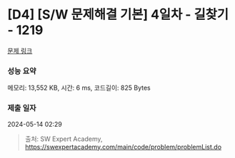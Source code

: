 # [D4] [S/W 문제해결 기본] 4일차 - 길찾기 - 1219 

[문제 링크](https://swexpertacademy.com/main/code/problem/problemDetail.do?contestProbId=AV14geLqABQCFAYD) 

### 성능 요약

메모리: 13,552 KB, 시간: 6 ms, 코드길이: 825 Bytes

### 제출 일자

2024-05-14 02:29



> 출처: SW Expert Academy, https://swexpertacademy.com/main/code/problem/problemList.do